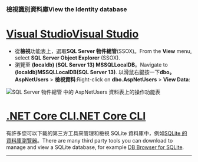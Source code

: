 ### <a name="view-the-identity-database"></a><span data-ttu-id="08a89-101">檢視識別資料庫</span><span class="sxs-lookup"><span data-stu-id="08a89-101">View the Identity database</span></span>

# <a name="visual-studiotabvisual-studio"></a>[<span data-ttu-id="08a89-102">Visual Studio</span><span class="sxs-lookup"><span data-stu-id="08a89-102">Visual Studio</span></span>](#tab/visual-studio) 

* <span data-ttu-id="08a89-103">從**檢視**功能表上，選取**SQL Server 物件總管**(SSOX)。</span><span class="sxs-lookup"><span data-stu-id="08a89-103">From the **View** menu, select **SQL Server Object Explorer** (SSOX).</span></span>
* <span data-ttu-id="08a89-104">瀏覽至 **(localdb) (SQL Server 13) MSSQLLocalDB**。</span><span class="sxs-lookup"><span data-stu-id="08a89-104">Navigate to **(localdb)MSSQLLocalDB(SQL Server 13)**.</span></span> <span data-ttu-id="08a89-105">以滑鼠右鍵按一下**dbo。AspNetUsers** > **檢視資料**:</span><span class="sxs-lookup"><span data-stu-id="08a89-105">Right-click on **dbo.AspNetUsers** > **View Data**:</span></span>

![SQL Server 物件總管 中的 AspNetUsers 資料表上的操作功能表](~/security/authentication/accconfirm/_static/ssox.png)

# <a name="net-core-clitabnetcore-cli"></a>[<span data-ttu-id="08a89-107">.NET Core CLI</span><span class="sxs-lookup"><span data-stu-id="08a89-107">.NET Core CLI</span></span>](#tab/netcore-cli)

<span data-ttu-id="08a89-108">有許多您可以下載的第三方工具來管理和檢視 SQLite 資料庫中，例如[SQLite 的資料庫瀏覽器](http://sqlitebrowser.org/)。</span><span class="sxs-lookup"><span data-stu-id="08a89-108">There are many third party tools you can download to manage and view a SQLite database, for example [DB Browser for SQLite](http://sqlitebrowser.org/).</span></span>

---